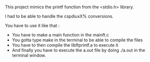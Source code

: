 This project mimics the printf function from the <stdio.h> library.

I had to be able to handle the cspdiuxX% conversions.

You have to use it like that :
  - You have to make a main function in the mainft.c
  - You gotta type make in the terminal to be able to compile the files
  - You have to then compile the libftprintf.a to execute it
  - And finally you have to execute the a.out file by doing ./a.out in the terminal window.
